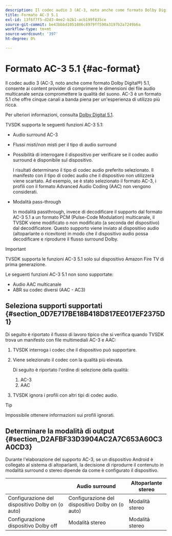 ```yaml
---
description: Il codec audio 3 (AC-3, noto anche come formato Dolby Digital®) 5.1, consente ai content provider di comprimere le dimensioni dei file audio multicanale senza compromettere la qualità del suono. AC-3 è un formato 5.1 che offre cinque canali a banda piena per un'esperienza di utilizzo più ricca.
title: Formato AC-3 5.1
exl-id: 13f6f7f5-d2d3-4ee2-b2b1-acb199f835ce
source-git-commit: be43bbbd1051886c8979ff590a3197b2a7249b6a
workflow-type: tm+mt
source-wordcount: '397'
ht-degree: 0%

---
```


# Formato AC-3 5.1 {#ac-format}

Il codec audio 3 (AC-3, noto anche come formato Dolby Digital®) 5.1, consente ai content provider di comprimere le dimensioni dei file audio multicanale senza compromettere la qualità del suono. AC-3 è un formato 5.1 che offre cinque canali a banda piena per un&#39;esperienza di utilizzo più ricca.

Per ulteriori informazioni, consulta [Dolby Digital 5.1](https://www.dolby.com/us/en/technologies/dolby-digital.html).

TVSDK supporta le seguenti funzioni AC-3 5.1:

* Audio surround AC-3
* Flussi misti/non misti per il tipo di audio surround
* Possibilità di interrogare il dispositivo per verificare se il codec audio surround è disponibile sul dispositivo.

   I risultati determinano il tipo di codec audio preferito selezionato. Il manifesto con il tipo di codec audio che il dispositivo non utilizzerà viene scartato. Ad esempio, se è stato selezionato il formato AC-3, i profili con il formato Advanced Audio Coding (AAC) non vengono considerati.
* Modalità pass-through

   In modalità passthrough, invece di decodificare il supporto dal formato AC-3 5.1 a un formato PCM (Pulse-Code Modulation) multicanale, il TVSDK viene modificato o non modificato (a seconda del dispositivo) dal decodificatore. Questo supporto viene inviato al dispositivo audio (altoparlante o ricevitore) in modo che il dispositivo audio possa decodificare e riprodurre il flusso surround Dolby.

>[!IMPORTANT]
>
>TVSDK supporta le funzioni AC-3 5.1 solo sul dispositivo Amazon Fire TV di prima generazione.

Le seguenti funzioni AC-3 5.1 non sono supportate:

* Audio AAC multicanale
* ABR su codec diversi (AAC - AC3)

## Seleziona supporti supportati {#section_0D7E717BE18B418D817EE017EF2375D1}

Di seguito è riportato il flusso di lavoro tipico che si verifica quando TVSDK trova un manifesto con file multimediali AC-3 e AAC:

1. TVSDK interroga i codec che il dispositivo può supportare.
1. Viene selezionato il codec con la qualità più elevata.

   Di seguito è riportato l&#39;ordine di selezione della qualità:

   1. AC-3
   1. AAC

1. TVSDK ignora i profili con altri tipi di codec audio.

>[!TIP]
>
>Impossibile ottenere informazioni sui profili ignorati.

## Determinare la modalità di output {#section_D2AFBF33D3904AC2A7C653A60C3A0CD3}

Durante l&#39;elaborazione del supporto AC-3, se un dispositivo Android è collegato al sistema di altoparlanti, la decisione di riprodurre il contenuto in modalità surround o stereo dipende da come è configurato il dispositivo.

|  | **Audio surround** | **Altoparlante stereo** |
|---|---|---|
| Configurazione del dispositivo Dolby on (o auto) | Configurazione del dispositivo Dolby on (o auto) | Modalità stereo |
| Configurazione dispositivo Dolby off | Modalità stereo | Modalità stereo |
